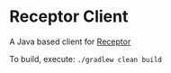 # Receptor Client

A Java based client for [Receptor](https://github.com/cloudfoundry-incubator/receptor)

To build, execute: `./gradlew clean build`